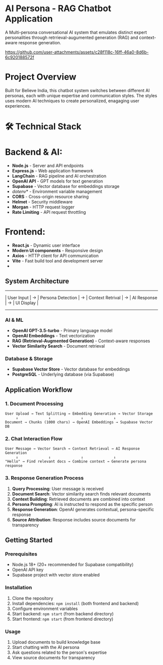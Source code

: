 # AI Persona - RAG Chatbot Application
A Multi-persona conversational AI system that emulates distinct expert personalities through retrrieval-augumented generation (RAG) and context-aware response generation.

https://github.com/user-attachments/assets/c28f118c-16ff-46a0-8d6b-6c920188572f

# Project Overview
Built for Believe India, this chatbot system switches between different AI personas, each with unique expertise and communication styles. The styles uses modern AI techniques to create personalized, enagaging user experiences.

# 🛠️ Technical Stack 

# Backend & AI:
 - **Node.js** - Server and API endpoints
 - **Express.js** - Web application framework
 - **LangChain** - RAG pipeline and AI orchestration
 - **OpenAI API** - GPT models for text generation
 - **Supabase** - Vector database for embeddings storage
 - *dotenv** - Environment variable management
 - **CORS** - Cross-origin resource sharing
 - **Helmet** - Security middleware
 - **Morgan** - HTTP request logger
 - **Rate Limiting** - API request throttling

# Frontend:
- **React.js** - Dynamic user interface
- **Modern UI components** - Responsive design
- **Axios** - HTTP client for API communication
- **Vite** - Fast build tool and development server
- 

## System Architecture
  ------------      -------------------       -------------------    --------------     --------------
 | User Input | -> | Persona Detection | ->  | Context Retrival | -> | AI Response | -> | UI Display |
  -----------       -------------------       -------------------    --------------     --------------


### AI & ML
- **OpenAI GPT-3.5-turbo** - Primary language model
- **OpenAI Embeddings** - Text vectorization
- **RAG (Retrieval-Augmented Generation)** - Context-aware responses
- **Vector Similarity Search** - Document retrieval

### Database & Storage
- **Supabase Vector Store** - Vector database for embeddings
- **PostgreSQL** - Underlying database (via Supabase)

## Application Workflow

### 1. Document Processing
```
User Upload → Text Splitting → Embedding Generation → Vector Storage
     ↓              ↓              ↓              ↓
Document → Chunks (1000 chars) → OpenAI Embeddings → Supabase Vector DB
```

### 2. Chat Interaction Flow
```
User Message → Vector Search → Context Retrieval → AI Response Generation
     ↓              ↓              ↓              ↓
"Hello" → Find relevant docs → Combine context → Generate persona response
```

### 3. Response Generation Process
1. **Query Processing**: User message is received
2. **Document Search**: Vector similarity search finds relevant documents
3. **Context Building**: Retrieved documents are combined into context
4. **Persona Prompting**: AI is instructed to respond as the specific person
5. **Response Generation**: OpenAI generates contextual, persona-specific response
6. **Source Attribution**: Response includes source documents for transparency


## Getting Started

### Prerequisites
- Node.js 18+ (20+ recommended for Supabase compatibility)
- OpenAI API key
- Supabase project with vector store enabled

### Installation
1. Clone the repository
2. Install dependencies: `npm install` (both frontend and backend)
3. Configure environment variables
4. Start backend: `npm start` (from backend directory)
5. Start frontend: `npm start` (from frontend directory)

### Usage
1. Upload documents to build knowledge base
2. Start chatting with the AI persona
3. Ask questions related to the person's expertise
4. View source documents for transparency












